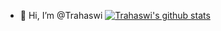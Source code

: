 - 👋 Hi, I’m @Trahaswi
[![Trahaswi's github stats](https://github-readme-stats.vercel.app/api?username=Trahaswi&count_private=true&show_icons=true&theme=radical&hide_rank=false)](https://github.com/anuraghazra/github-readme-stats)

